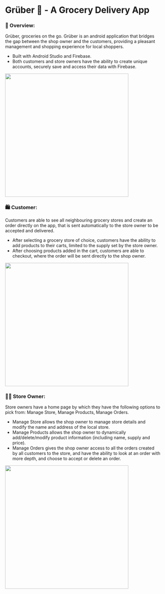 # **Grüber 🥑 - A Grocery Delivery App**

### 🍏 Overview:
Grüber, groceries on the go. Grüber is an android application that bridges the gap between the shop owner and the customers, providing a pleasant management and shopping experience for local shoppers.
- Built with Android Studio and Firebase.
- Both customers and store owners have the ability to create unique accounts, securely save and access their data with Firebase. 

<img src="https://user-images.githubusercontent.com/68998300/166720913-fdca55eb-0891-47e6-8f51-a15ac6ef9433.gif" height=400>


### 🛍 Customer:
Customers are able to see all neighbouring grocery stores and create an order directly on the app, that is sent automatically to the store owner to be accepted and delivered. 
- After selecting a grocery store of choice, customers have the ability to add products to their carts, limited to the supply set by the store owner. 
- After choosing products added in the cart, customers are able to checkout, where the order will be sent directly to the shop owner.

<img src="https://user-images.githubusercontent.com/68998300/166721536-f1f6fa9e-d6ec-4292-b187-f5bbd72a8316.gif" height=400>


### 🧑‍🍳 Store Owner:
Store owners have a home page by which they have the following options to pick from: Manage Store, Manage Products, Manage Orders. 
- Manage Store allows the shop owner to manage store details and modify the name and address of the local store.
-  Manage Products allows the shop owner to dynamically add/delete/modify product information (including name, supply and price). 
-  Manage Orders gives the shop owner access to all the orders created by all customers to the store, and have the ability to look at an order with more depth, and choose to accept or delete an order.

<img src="https://user-images.githubusercontent.com/68998300/166722005-7d331477-1b3b-448a-b322-c589d57e53f5.gif" height=400>







